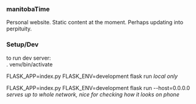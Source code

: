 ### manitobaTime
Personal website. Static content at the moment. Perhaps updating into perpituity. 

### Setup/Dev

to run dev server:  
. venv/bin/activate  

FLASK_APP=index.py FLASK_ENV=development flask run  *local only*

FLASK_APP=index.py FLASK_ENV=development flask run --host=0.0.0.0 *serves up to whole network, nice for checking how it looks on phone*

